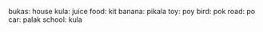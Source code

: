 bukas: house
kula: juice
food: kit
banana: pikala
toy: poy
bird: pok
road: po
car: palak
school: kula
